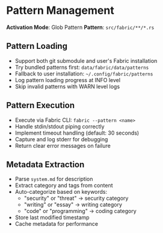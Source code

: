 # Pattern Management

**Activation Mode**: Glob Pattern
**Pattern**: `src/fabric/**/*.rs`

## Pattern Loading

- Support both git submodule and user's Fabric installation
- Try bundled patterns first: `data/fabric/data/patterns`
- Fallback to user installation: `~/.config/fabric/patterns`
- Log pattern loading progress at INFO level
- Skip invalid patterns with WARN level logs

## Pattern Execution

- Execute via Fabric CLI: `fabric --pattern <name>`
- Handle stdin/stdout piping correctly
- Implement timeout handling (default: 30 seconds)
- Capture and log stderr for debugging
- Return clear error messages on failure

## Metadata Extraction

- Parse `system.md` for description
- Extract category and tags from content
- Auto-categorize based on keywords:
  - "security" or "threat" → security category
  - "writing" or "essay" → writing category
  - "code" or "programming" → coding category
- Store last modified timestamp
- Cache metadata for performance
